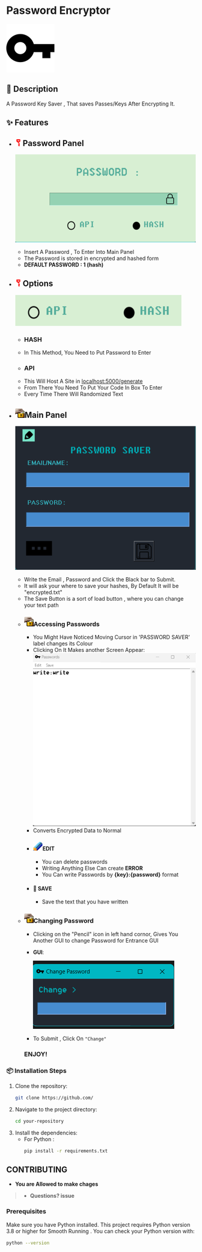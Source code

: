 # Password Encryptor

![Project Logo](git_png/key.png)





## 📖 Description

A Password Key Saver , That saves Passes/Keys After Encrypting It.

## ✨ Features

- ## ![Custom GIF](git_png/flip.gif)Password Panel
    ![PasswordPanel](git_png/exm-1.png)
    * Insert A Password , To Enter Into Main Panel 
    * The Password is stored in encrypted and hashed form
    * **DEFAULT PASSWORD : 1 (hash)**
    
- ## ![Custom GIF](git_png/flip.gif)Options
    ![Options](git_png/exp-2.png)
     - ### HASH 
     * In This Method,  You Need to Put Password to Enter
     - ### API
     * This Will Host A Site in [localhost:5000/generate](http://127.0.0.1:5000/generate)
     * From There You Need To Put Your Code In Box To Enter
     * Every Time There Will Randomized Text
- ## ![Custom GIF](git_png/pet.gif)Main Panel
    ![Panel](git_png/exp-3.png)
    - Write the Email , Password and Click the Black bar to Submit.    
    - It will ask your where to save your hashes, By Default It will be "encrypted.txt"
    - The Save Button is a sort of load button , where you can change your text path
    - ### ![Custom GIF](git_png/pet.gif)Accessing Passwords
        * You Might Have Noticed Moving Cursor in 'PASSWORD SAVER' label changes its Colour
        * Clicking On It Makes another Screen Appear:
            ![screen](git_png/exp-4.png)
        * Converts Encrypted Data to Normal
        * #### ![Custom GIF](git_png/pencil.gif)EDIT
            - You can delete passwords 
            - Writing Anything Else Can create **ERROR**
            - You Can write Passwords by **{key}:{password}** format
        * #### 💾 SAVE
            - Save the text that you have written
    - ### ![Custom GIF](git_png/pet.gif)Changing Password
        * Clicking on the "Pencil" icon in left hand cornor, Gives You Another GUI to change Password for Entrance GUI
        * **GUI**:
            
            ![change](git_png/exp-5.png)
        * To Submit , Click On ``"Change"`` 
        ### ENJOY!

### 📦 Installation Steps

1. Clone the repository:
    ```bash
    git clone https://github.com/
    ```
2. Navigate to the project directory:
    ```bash
    cd your-repository
    ```
3. Install the dependencies:
    - For Python :
        ```bash
        pip install -r requirements.txt
        ```


## CONTRIBUTING
- **You are Allowed to make chages**
> - **Questions? issue**








### Prerequisites

Make sure you have Python installed. This project requires Python version 3.8 or higher for Smooth Running . You can check your Python version with:

```bash
python --version
```